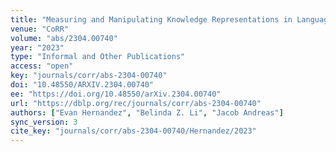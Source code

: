 ```yaml
---
title: "Measuring and Manipulating Knowledge Representations in Language Models."
venue: "CoRR"
volume: "abs/2304.00740"
year: "2023"
type: "Informal and Other Publications"
access: "open"
key: "journals/corr/abs-2304-00740"
doi: "10.48550/ARXIV.2304.00740"
ee: "https://doi.org/10.48550/arXiv.2304.00740"
url: "https://dblp.org/rec/journals/corr/abs-2304-00740"
authors: ["Evan Hernandez", "Belinda Z. Li", "Jacob Andreas"]
sync_version: 3
cite_key: "journals/corr/abs-2304-00740/Hernandez/2023"
---
```

